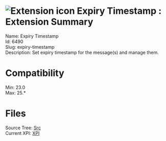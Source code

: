 # ![Extension icon](https://addons.thunderbird.net/user-media/addon_icons/6/6490-64.png?modified=1381393872) Expiry Timestamp : Extension Summary

Name: Expiry Timestamp  
Id: 6490  
Slug: expiry-timestamp  
Description: Set expiry timestamp for the message(s) and manage them.
  

# Compatibility
Min: 23.0  
Max: 25.*  

# Files

Source Tree: [Src](C:/Dev/Thunderbird/ThunderKdB/xall/xOther/6490-expiry-timestamp/src)  
Current XPI: [XPI](C:/Dev/Thunderbird/ThunderKdB/xall/xOther/6490-expiry-timestamp/xpi)  



